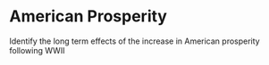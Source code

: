 # American Prosperity

Identify the long term effects of the increase in American prosperity following WWII
